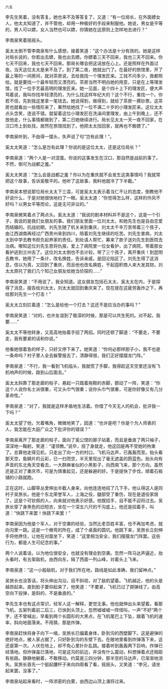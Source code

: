     六五 

   李先生笑着，没有答复。她也来不及等答复了，又道：“有一位局长，在外面嫖女人，他太太知道了，并不管他，却用一种极好的手段来制服他。她说，男女是平等的，男人可以嫖，女人当然也可以嫖，你猜她在这原则上怎样地去进行？”

   李南泉笑着摇摇头。

   奚太太倒不管李南泉有什么感想，接着笑道：“这个办法是十分有效的。她是这样对局长说的，你若出去嫖，我也出去嫖。你嫖着三天不回来，我也三天不回来。你七天不回来，我也七天不回来。那局长哪会把这话放在心上。还是照样在外面过夜。当天这位太太是来不及了。到了第二夜，她就出门了。在最好的旅馆里，开了最上等的一间房间，就对茶房说，去给我找一个理发匠来。工钱不问多少，我都照给。就是要找一个最年轻而又漂亮的。茶房当然不明白她的用意，只是在上等理发馆，找了一位手艺最高明的理发匠来。她一见面，是个四十上下的理发匠，便大声骂着说，我叫你找年轻漂亮的，为什么找这样年纪大的？这个不行，重找一个。你若不信，先到我这里拿一笔钱去。她说得到，做得到，就给了茶房一摞钞票。这茶房也就看出一些情形来了，果然给她找了一位不满二十岁的小理发匠来。这位太太点头含笑，连说不错。就留着这位小理发匠在洗澡间里理发，由上午到晚上，还不放他走，什么事情都做到了，第二日她继续进行。局长见太太一天一夜不回家，在汉口市上到处找，居然在旅馆找到了。他把太太找回家，就再也不敢嫖了。”

   李南泉听到，不由得一摆头，失声说了句“岂有此理！”。

   奚太太笑道：“怎么是岂有此理？你说的是这位太太，还是这位局长？”

   李南泉道：“两个人是一对混蛋。你说的这事发生在汉口，那自然是战前的事了。不然，倒可为战都之羞。”

   奚太太笑道：“怎么会是战都之羞？你以为在重庆就不会发生这类事情吗？我就常把这个故事，告诉奚敬平的。他听了这故事，我料他就冷了下半截。”

   李南泉本想说那位局长太太下三滥，可是奚太太表示着当仁不让的态度，倒教他不好说什么，于是对她很快地扫了一眼。奚太太道：“你觉得怎么样，这样的作风不好吗？以男女平等而论，这是无可非议的。”

   李南泉微笑着点了两点头。奚太太道：“我说的剧本材料并不是这个，这是一个引子，我说的是我们女朋友的事。我们朋友里面一位刘太太，和她先生也是自由恋爱而结婚的。抗战初期，刘先生随了机关来到重庆，刘太太千辛万苦带着三个孩子，由江西湖南再经过广西贵州来到四川，陪着刘先生继续的吃苦。刘先生害病，刘太太到中学去教书担负起养家的责任。到处请人帮忙，筹来了款子送刘先生到医院去治病。哪知这位刘先生恩将仇报，爱上了病院里一位女看护，出了病院，带着那女看护逃到兰州去了。这位刘太太倒也不去计较，带了三个孩子，离开重庆！到昆明去教书，她用了一条计，改名换姓，告诉亲戚，是回沦陷区了。刘先生得了这消息，信以为真，又回到了重庆，而且他也改名换姓，干起囤积商人来大发其财。刘太太原托了我们几个知己女朋友给她当侦探的……”

   李南泉笑道：“不用说了，我全知道。这女朋友包括石太太、奚太太在内，于是探得了消息，报告给刘太太，刘太太就回到重庆来了。现在就在这疲劳轰炸之下，再给那刘先生一个打击！”

   奚太太立刻拦着道：“怎么是给他一个打击？这还不是应当办的事吗？”

   李南泉笑道：“对的，也许友谊到了极深的时候，那是可以共生死的。对不起，我要……”

   奚太太不等他转身，又高高地抬着手招了两招。同时还顿了脚道：“不要走，不要走，我有要紧的话和你说。”

   他看她很着急的样子，只好又停下来了。她笑道：“你何必那样胆子小，我不也是一条命吗？村子里人全去躲警报去了，清静得很，我们正好摆摆龙门阵。”

   李南泉道：“不行，我一看到飞机临头，我就慌了手脚，我得趁这天空里还没有飞机响声的时候，路到山后面去。”

   奚太太斜靠了那走廊的柱子，悬起一只踏着拖鞋的赤脚，颤动了一阵，笑道：“你这个人说你名士派很重，可又头巾气很重；说你头巾气很重，可是你好像又有几分革命性。”

   李南泉道：“对了，我就是这样矛盾地生活着。你借了今天无人的机会，批评我一下吗？”

   奚太太望了他，欠着嘴角，微微地笑了，因道：“也许是吧？你是个为人师表的人，我怎能在大庭广众之下批评你的错误？”

   李南泉离开了那走廊的柱子，面向了奚公馆的廊子站着，而且是垂直了两只袖子，深深地一鞠躬，笑道：“谨领教。”说毕，扭了身就走，他这回是再不受她的拘束了。总算他走得见机，只走出了向一方的村口，飞机马达声，已轰轰而至。抬头看那天空，鱼鳞片的云彩，已一扫而空，半天里现出了毫无遮盖的蔚蓝色。抬头向有声音的东北角天空看去，一大群麻雀似的小黑影子，向西南飞来，那个方向，虽然还是正对了重庆市，可是为慎重起见，还是躲避的好。于是提快了步伐，顺着石板铺的小路就跑。

   正在这时，山脚草丛里伸出半截人身来，向他连连地招了几下手。他认得这人是同村子吴旅长。他是个东北荣誉军人，上海之役，腿部受了重伤，现在是退役家居了。这是个可钦佩的人，向来就对他表示好感。他既招手，自不能不迎将过去。吴旅长穿了身黑色的旧短衣，坐在一个深五六尺的干沟底上。他还是招着手，叫道：“快跳下来罢！快跳下来罢！”

   李南泉因为他是个军人，对于空袭的经验，当然比老百姓丰富，也不再加考虑，就向沟里一跳。这是一个微弯的所在，成了个桌面的圆坑。他跳下来，吴旅长立刻伸手将他搀住，让他在对面坐下，笑道：“这里相当安全，我们摆摆龙门阵罢。这些行为，都是人生可纪念的事。”

   两个人说着话，以为地位很安全，也就没有理会到空袭。忽然一阵马达声逼近，抬头看时，有五架敌机，由西向东，隔了西面一列山峰，对着头上飞来。

   李南泉道：“这一小股敌机，对于我们所在地，路线是如此准确，我们留神点。”

   吴旅长也没答话，将头伸出沟沿，目不斜视，对了敌机望着。飞机越近，他的头是越昂起来。直到脸子要仰起来了，他笑道：“不要紧，飞机已过了掷弹线了。由高空向下投弹，是斜的，不是垂直的。”

   李先生本也有这点常识，经军人这一解释，更觉无事。他也就伸出头来望着。看那飞机，五架列着前二后三，已快到头顶上，忽然嘘嘘嘘一阵怪叫，一声“不好”两个字，还不曾喊出，早看到两个长圆形的大黑点，在飞机尾巴上下坠，跟着飞机的速率，斜向地面落来。不用猜，那是炸弹。

   李南泉赶快将身子向下一缩，吴旅长已偏着身体，卧到沟的西壁脚下。这是避弹的绝好地点，被人家占据了，只好卧到沟的东壁下去。在敞地里看到炸弹落下来，这还是第一次。人伏在地上，却不免心里扑扑乱跳。接着听到轰轰两下巨响，炸弹已经落地。但炸弹虽已落地，可是这沟的前边，并没有什么震动，料想弹着点还相距有些路。静静地躺着，不敢移动。约莫是三四分钟，那半空的马达声，已渐渐地消失。吴旅长首先一个挺起腰杆子来向四周看了看，摇摇头，又笑道：“李兄，请坐起来罢。没事了。”

   李南泉站起来看时，一阵浓密的白雾，由西边山顶上涌将过来。

